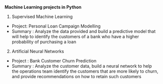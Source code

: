 <b>Machine Learning projects in Python</b>

1. Supervised Machine Learning 
-  Project: Personal Loan Campaign Modelling
-  Summary : Analyze the data provided and build a predictive model that will help to identify the customers of a bank who have a higher probability of purchasing a loan

2. Artificial Neural Networks
-  Project : Bank Customer Churn Prediction
-  Summary : Analyze the customer data, build a neural network to help the operations team identify the customers that are more likely to churn, and provide recommendations on how to retain such customers
